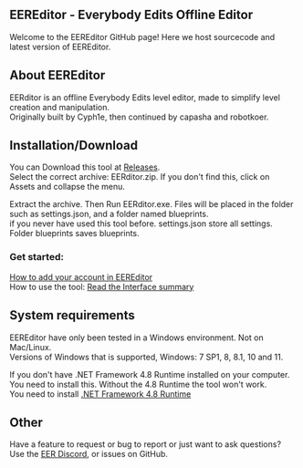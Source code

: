 ## EEREditor - Everybody Edits Offline Editor



Welcome to the EEREditor GitHub page! Here we host sourcecode and latest version of EEREditor.  

## **About EEREditor**

EERditor is an offline Everybody Edits level editor, made to simplify level creation and manipulation.  
Originally built by Cyph1e, then continued by capasha and robotkoer.  

## **Installation/Download**
You can Download this tool at [Releases](https://github.com/capashaa/EEREDitor/releases).  
Select the correct archive: EERditor.zip. If you don't find this, click on Assets and collapse the menu.    

Extract the archive. Then Run EERditor.exe. 
Files will be placed in the folder such as settings.json, and a folder named blueprints.  
if you never have used this tool before. settings.json store all settings. Folder blueprints saves blueprints.  
### Get started:
[How to add your account in EEREditor](https://github.com/capashaa/EEREDitor/wiki/Making-and-using-accounts)  
How to use the tool: [Read the Interface summary](https://github.com/capashaa/EEOEditor/wiki/interface-summary)  

## **System requirements**  

EEREditor have only been tested in a Windows environment. Not on Mac/Linux.  
Versions of Windows that is supported, Windows: 7 SP1, 8, 8.1, 10 and 11.  

If you don't have .NET Framework 4.8 Runtime installed on your computer.  
You need to install this. Without the 4.8 Runtime the tool won't work.  
You need to install [.NET Framework 4.8 Runtime](https://dotnet.microsoft.com/en-us/download/dotnet-framework/thank-you/net48-offline-installer)  

## Other 

Have a feature to request or bug to report or just want to ask questions? Use the [EER Discord](https://discord.gg/JaPmVUXXC4), or issues on GitHub.   

 
